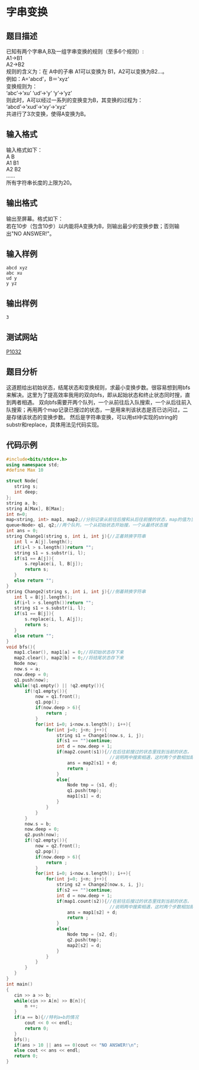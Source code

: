# 字串变换        
## 题目描述    
已知有两个字串A,B及一组字串变换的规则（至多6个规则）:  
A1->B1  
A2->B2	   
规则的含义为：在 A中的子串 A1可以变换为 B1，A2可以变换为B2…。  
例如：A='abcd'，B＝'xyz'  
变换规则为：  
‘abc’->‘xu’      ‘ud’->‘y’      ‘y’->‘yz’  
则此时，A可以经过一系列的变换变为B，其变换的过程为：  
‘abcd’->‘xud’->‘xy’->‘xyz’  
共进行了3次变换，使得A变换为B。    
## 输入格式   
输入格式如下：  
A B  
A1 B1  
A2 B2  
……  
所有字符串长度的上限为20。    
## 输出格式  
输出至屏幕。格式如下：  
若在10步（包含10步）以内能将A变换为B，则输出最少的变换步数；否则输出"NO ANSWER!"。     
## 输入样例    
 ```	 
abcd xyz  
abc xu  
ud y  
y yz     
 ```    
## 输出样例  
 ```		
3     
 ```   
## 测试网站  	
  [P1032](https://www.luogu.org/problemnew/show/P1032)  	 
## 题目分析  	
这道题给出初始状态，结尾状态和变换规则，求最小变换步数。很容易想到用bfs来解决。这里为了提高效率我用的双向bfs，即从起始状态和终止状态同时搜，直到两者相遇。
双向bfs需要开两个队列，一个从前往后入队搜索，一个从后往前入队搜索；再用两个map记录已搜过的状态，一是用来判该状态是否已访问过，二是存储该状态的变换步数。
然后是字符串变换，可以用stl中实现的string的substr和replace，具体用法见代码实现。  
## 代码示例  
 ```c++	
#include<bits/stdc++.h>
using namespace std;
#define Max 10

struct Node{
    string s;
    int deep;
};
string a, b;
string A[Max], B[Max];
int n=0;
map<string, int> map1, map2;//分别记录从前往后搜和从后往前搜的状态，map的值为当前状态变换的步数
queue<Node> q1, q2;//两个队列，一个从初始状态开始搜，一个从最终状态搜
int ans = 0;
string Change1(string s, int i, int j){//正着转换字符串
    int l = A[j].length();
    if(i+l > s.length())return "";
    string s1 = s.substr(i, l);
    if(s1 == A[j]){
        s.replace(i, l, B[j]);
        return s;
    }
    else return "";
}
string Change2(string s, int i, int j){//倒着转换字符串
    int l = B[j].length();
    if(i+l > s.length())return "";
    string s1 = s.substr(i, l);
    if(s1 == B[j]){
        s.replace(i, l, A[j]);
        return s;
    }
    else return "";
}
void bfs(){
    map1.clear(), map1[a] = 0;//将初始状态存下来
    map2.clear(), map2[b] = 0;//将结尾状态存下来
    Node now;
    now.s = a;
    now.deep = 0;
    q1.push(now);
    while(!q1.empty() || !q2.empty()){
        if(!q1.empty()){
            now = q1.front();
            q1.pop();
            if(now.deep > 6){
                return ;
            }
            for(int i=0; i<now.s.length(); i++){
                for(int j=0; j<n; j++){
                    string s1 = Change1(now.s, i, j);
                    if(s1 == "")continue;
                    int d = now.deep + 1;
                    if(map2.count(s1)){//在后往前搜过的状态里找到当前的状态，
                                        //说明两中搜索相遇，这时两个步数相加即是答案
                        ans = map2[s1] + d;
                        return ;
                    }
                    else{
                        Node tmp = {s1, d};
                        q1.push(tmp);
                        map1[s1] = d;
                    }
                }
            }
        }
        now.s = b;
        now.deep = 0;
        q2.push(now);
        if(!q2.empty()){
            now = q2.front();
            q2.pop();
            if(now.deep > 6){
                return ;
            }
            for(int i=0; i<now.s.length(); i++){
                for(int j=0; j<n; j++){
                    string s2 = Change2(now.s, i, j);
                    if(s2 == "")continue;
                    int d = now.deep + 1;
                    if(map1.count(s2)){//在前往后搜过的状态里找到当前的状态，
                                        //说明两中搜索相遇，这时两个步数相加即是答案
                        ans = map1[s2] + d;
                        return ;
                    }
                    else{
                        Node tmp = {s2, d};
                        q2.push(tmp);
                        map2[s2] = d;
                    }
                }
            }
        }
    }
}
int main()
{
    cin >> a >> b;
    while(cin >> A[n] >> B[n]){
        n ++;
    }
    if(a == b){//特判a=b的情况
        cout << 0 << endl;
        return 0;
    }
    bfs();
    if(ans > 10 || ans == 0)cout << "NO ANSWER!\n";
    else cout << ans << endl;
    return 0;
}
```